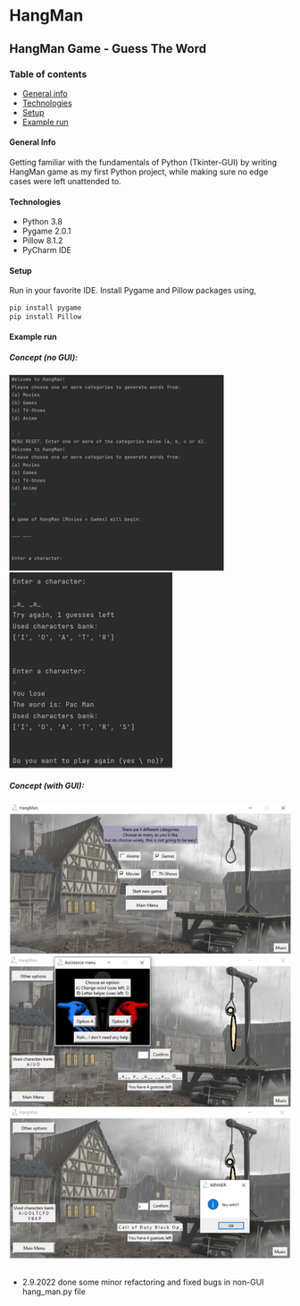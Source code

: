 # HangMan 
## HangMan Game - Guess The Word

### Table of contents
* [General info](#general-info)
* [Technologies](#technologies)
* [Setup](#setup)
* [Example run](#example-run)

#### General Info
Getting familiar with the fundamentals of Python (Tkinter-GUI) by writing HangMan game as my first Python project, while making sure no edge cases were left unattended to.

#### Technologies
* Python 3.8
* Pygame 2.0.1
* Pillow 8.1.2
* PyCharm IDE

#### Setup
Run in your favorite IDE.
Install Pygame and Pillow packages using,
```
pip install pygame
pip install Pillow
```

#### Example run
##### Concept (no GUI):
![image](./images/example_run/run_noGUI1.png) <br>
![image](./images/example_run/run_noGUI2.png)
##### Concept (with GUI):
![image](./images/example_run/run_GUI1.png) <br>
![image](./images/example_run/run_GUI2.png) <br>
![image](./images/example_run/run_GUI3.png)
<br>
<br>

* 2.9.2022 done some minor refactoring and fixed bugs in non-GUI hang_man.py file
